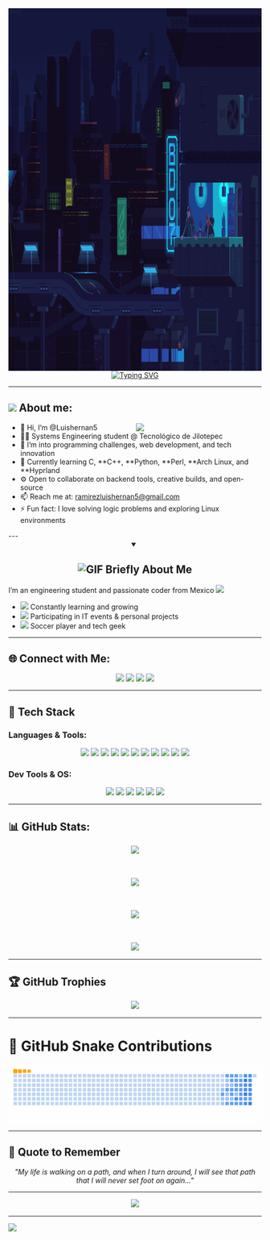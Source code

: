 <img width="1280" height="720" src="https://github.com/Luishernan5/Luishernan5/blob/main/images/-%20Find%20&%20Share%20on%20GIPHY(1).gif?raw=true" align="center"/>
<div align="center">
  <a href="https://git.io/typing-svg">
    <img src="https://readme-typing-svg.demolab.com?font=Fira+Code&size=24&pause=1000&color=84C2C0&center=true&vCenter=true&width=600&lines=Welcome+to+my+profile!;printf('LuisHernan5');Coding+the+future+one+keystroke+at+a+time." alt="Typing SVG" />
  </a>
</div>

---

</p>

	
## <picture><img src = "https://github.com/7oSkaaa/7oSkaaa/blob/main/Images/about_me.gif?raw=true" width = 50px></picture> About me:

<picture> <img align="right" src="https://github.com/7oSkaaa/7oSkaaa/blob/main/Images/Right_Side.gif?raw=true" width = 250px></picture>

- 👋 Hi, I’m @Luishernan5  
- 👨‍💻 Systems Engineering student @ Tecnológico de Jilotepec  
- 👀 I’m into programming challenges, web development, and tech innovation  
- 🌱 Currently learning C, **C++, **Python, **Perl, **Arch Linux, and **Hyprland  
- ⚙️ Open to collaborate on backend tools, creative builds, and open-source  
- 📫 Reach me at: ramirezluishernan5@gmail.com  
- ⚡ Fun fact: I love solving logic problems and exploring Linux environments  
</p>
---

<details open>
<summary align="center"><h2> <img alt="GIF" src="https://media.giphy.com/media/LMt9638dO8dftAjtco/giphy.gif" width="30px"/> Briefly About Me </h2></summary>

<p> I’m an engineering student and passionate coder from Mexico <img src="https://media.giphy.com/media/fdLRX3SokTspu/giphy.gif" width="30px"> </p>

<ul>
  <li><img src="https://media.giphy.com/media/hvRJCLFzcasrR4ia7z/giphy.gif" width="20"/> Constantly learning and growing</li>
  <li><img src="https://media.giphy.com/media/3oKIPCSX4UHmuEHiRW/giphy.gif" width="20"/> Participating in IT events & personal projects</li>
  <li><img src="https://media.giphy.com/media/SWoSkN6DxTszqIKEqv/giphy.gif" width="20"/> Soccer player and tech geek</li>
</ul>
</details>

---

## 🌐 Connect with Me:
<p align="center">
  <a href="https://www.facebook.com/share/1533BgcA3V/?mibextid=wwXlfr"><img src="https://img.shields.io/badge/Facebook-%231877F2.svg?logo=Facebook&logoColor=white" /></a>
  <a href="https://instagram.com/hernan_ortz"><img src="https://img.shields.io/badge/Instagram-%23E4405F.svg?logo=Instagram&logoColor=white" /></a>
  <a href="https://tiktok.com/@luishernan32"><img src="https://img.shields.io/badge/TikTok-%23000000.svg?logo=TikTok&logoColor=white" /></a>
  <a href="https://x.com/Luisramirez5562"><img src="https://img.shields.io/badge/X-black.svg?logo=X&logoColor=white" /></a>
</p>

---

## 🧰 Tech Stack

### Languages & Tools:
<p align="center">
  <img src="https://img.shields.io/badge/C-A8B9CC?style=for-the-badge&logo=c&logoColor=white" />
  <img src="https://img.shields.io/badge/C++-00599C?style=for-the-badge&logo=c%2B%2B&logoColor=white" />
  <img src="https://img.shields.io/badge/Python-3776AB?style=for-the-badge&logo=python&logoColor=white" />
  <img src="https://img.shields.io/badge/Perl-39457E?style=for-the-badge&logo=perl&logoColor=white" />
  <img src="https://img.shields.io/badge/Java-%23ED8B00.svg?style=for-the-badge&logo=openjdk&logoColor=white" />
  <img src="https://img.shields.io/badge/JavaScript-%23323330.svg?style=for-the-badge&logo=javascript&logoColor=%23F7DF1E" />
  <img src="https://img.shields.io/badge/HTML5-E34F26?style=for-the-badge&logo=html5&logoColor=white" />
  <img src="https://img.shields.io/badge/CSS3-1572B6?style=for-the-badge&logo=css3&logoColor=white" />
  <img src="https://img.shields.io/badge/Node.js-6DA55F?style=for-the-badge&logo=node.js&logoColor=white" />
  <img src="https://img.shields.io/badge/MySQL-4479A1?style=for-the-badge&logo=mysql&logoColor=white" />
  <img src="https://img.shields.io/badge/Arduino-00979D?style=for-the-badge&logo=arduino&logoColor=white" />
</p>

### Dev Tools & OS:
<p align="center">
  <img src="https://img.shields.io/badge/VSCode-007ACC?style=for-the-badge&logo=visual-studio-code&logoColor=white" />
  <img src="https://img.shields.io/badge/GitHub-121011?style=for-the-badge&logo=github&logoColor=white" />
  <img src="https://img.shields.io/badge/Windows_Terminal-4D4D4D?style=for-the-badge&logo=windows-terminal&logoColor=white" />
  <img src="https://img.shields.io/badge/Linux-FCC624?style=for-the-badge&logo=linux&logoColor=black" />
  <img src="https://img.shields.io/badge/Arch_Linux-1793D1?style=for-the-badge&logo=arch-linux&logoColor=white" />
  <img src="https://img.shields.io/badge/Hyprland-282A36?style=for-the-badge&logo=nixos&logoColor=white" />
</p>

---

## 📊 GitHub Stats:

<div align="center">

![](https://github-contributor-stats.vercel.app/api?username=Luishernan5&limit=5&theme=dracula&combine_all_yearly_contributions=true)

<br>

![](https://github-readme-stats.vercel.app/api/top-langs/?username=Luishernan5&theme=ambient_gradient&hide_border=false&include_all_commits=true&count_private=true&layout=compact)
</br>

<br>

![](https://github-readme-stats.vercel.app/api?username=Luishernan5&theme=ambient_gradient&hide_border=false&include_all_commits=true&count_private=true)
</br>

<br>

![](https://nirzak-streak-stats.vercel.app/?user=Luishernan5&theme=ambient_gradient&hide_border=false)
</br>
</div>

---

## 🏆 GitHub Trophies

<div align="center">
  <img src="https://github-profile-trophy.vercel.app/?username=Luishernan5&theme=radical&no-frame=false&no-bg=true&margin-w=4"/>
</div>

---

# 🐍 GitHub Snake Contributions

<div style="text-align: center;">
  <img src="https://github.com/Luishernan5/Luishernan5/blob/output/ocean.gif?raw=true" alt="GitHub Snake GIF"  align="center"/>
</div>

---

## 🧠 Quote to Remember

<p align="center"><i>"My life is walking on a path, and when I turn around, I will see that path that I will never set foot on again..."</i></p>

---

<div align="center">
  <img src="https://capsule-render.vercel.app/api?type=waving&color=gradient&height=120&section=footer"/>
</div>

---
[![](https://visitcount.itsvg.in/api?id=Luishernan5&icon=2&color=11)](https://visitcount.itsvg.in)

<!-- Proudly created with GPRM ( https://gprm.itsvg.in ) -->

